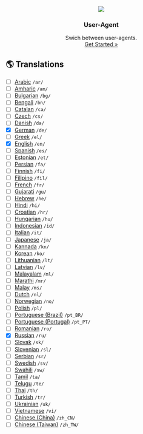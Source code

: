 <p align="center">
    <a href="https://github.com/victor-savinov/user-agent">
        <img src="https://github.com/victor-savinov/icons/blob/master/user-agent/128.png">
    </a>
</p>

<h3 align="center">User-Agent</h3>

<p align="center">
    Swich between user-agents.
    <br>
    <a href="https://chrome.google.com/webstore/detail/custom-user-agent/ncgbkkljbaojkhljombpjejedphfhdjj">Get Started »</a>
</p>

## :earth_americas: Translations
- [ ] [Arabic](https://github.com/victor-savinov/user-agent/tree/master/_locales/ar/messages.json) `/ar/`
- [ ] [Amharic](https://github.com/victor-savinov/user-agent/tree/master/_locales/am/messages.json) `/am/`
- [ ] [Bulgarian](https://github.com/victor-savinov/user-agent/tree/master/_locales/bg/messages.json) `/bg/`
- [ ] [Bengali](https://github.com/victor-savinov/user-agent/tree/master/_locales/bn/messages.json) `/bn/`
- [ ] [Catalan](https://github.com/victor-savinov/user-agent/tree/master/_locales/ca/messages.json) `/ca/`
- [ ] [Czech](https://github.com/victor-savinov/user-agent/tree/master/_locales/cs/messages.json) `/cs/`
- [ ] [Danish](https://github.com/victor-savinov/user-agent/tree/master/_locales/da/messages.json) `/da/`
- [x] [German](https://github.com/victor-savinov/user-agent/tree/master/_locales/de/messages.json) `/de/`
- [ ] [Greek](https://github.com/victor-savinov/user-agent/tree/master/_locales/el/messages.json) `/el/`
- [x] [English](https://github.com/victor-savinov/user-agent/tree/master/_locales/en/messages.json) `/en/`
- [ ] [Spanish](https://github.com/victor-savinov/user-agent/tree/master/_locales/es/messages.json) `/es/`
- [ ] [Estonian](https://github.com/victor-savinov/user-agent/tree/master/_locales/et/messages.json) `/et/`
- [ ] [Persian](https://github.com/victor-savinov/user-agent/tree/master/_locales/fa/messages.json) `/fa/`
- [ ] [Finnish](https://github.com/victor-savinov/user-agent/tree/master/_locales/fi/messages.json) `/fi/`
- [ ] [Filipino](https://github.com/victor-savinov/user-agent/tree/master/_locales/fil/messages.json) `/fil/`
- [ ] [French](https://github.com/victor-savinov/user-agent/tree/master/_locales/fr/messages.json) `/fr/`
- [ ] [Gujarati](https://github.com/victor-savinov/user-agent/tree/master/_locales/gu/messages.json) `/gu/`
- [ ] [Hebrew](https://github.com/victor-savinov/user-agent/tree/master/_locales/he/messages.json) `/he/`
- [ ] [Hindi](https://github.com/victor-savinov/user-agent/tree/master/_locales/hi/messages.json) `/hi/`
- [ ] [Croatian](https://github.com/victor-savinov/user-agent/tree/master/_locales/hr/messages.json) `/hr/`
- [ ] [Hungarian](https://github.com/victor-savinov/user-agent/tree/master/_locales/hu/messages.json) `/hu/`
- [ ] [Indonesian](https://github.com/victor-savinov/user-agent/tree/master/_locales/id/messages.json) `/id/`
- [ ] [Italian](https://github.com/victor-savinov/user-agent/tree/master/_locales/it/messages.json) `/it/`
- [ ] [Japanese](https://github.com/victor-savinov/user-agent/tree/master/_locales/ja/messages.json) `/ja/`
- [ ] [Kannada](https://github.com/victor-savinov/user-agent/tree/master/_locales/kn/messages.json) `/kn/`
- [ ] [Korean](https://github.com/victor-savinov/user-agent/tree/master/_locales/ko/messages.json) `/ko/`
- [ ] [Lithuanian](https://github.com/victor-savinov/user-agent/tree/master/_locales/lt/messages.json) `/lt/`
- [ ] [Latvian](https://github.com/victor-savinov/user-agent/tree/master/_locales/lv/messages.json) `/lv/`
- [ ] [Malayalam](https://github.com/victor-savinov/user-agent/tree/master/_locales/ml/messages.json) `/ml/`
- [ ] [Marathi](https://github.com/victor-savinov/user-agent/tree/master/_locales/mr/messages.json) `/mr/`
- [ ] [Malay](https://github.com/victor-savinov/user-agent/tree/master/_locales/ms/messages.json) `/ms/`
- [ ] [Dutch](https://github.com/victor-savinov/user-agent/tree/master/_locales/nl/messages.json) `/nl/`
- [ ] [Norwegian](https://github.com/victor-savinov/user-agent/tree/master/_locales/no/messages.json) `/no/`
- [ ] [Polish](https://github.com/victor-savinov/user-agent/tree/master/_locales/pl/messages.json) `/pl/`
- [ ] [Portuguese (Brazil)](https://github.com/victor-savinov/user-agent/tree/master/_locales/pt_BR/messages.json) `/pt_BR/`
- [ ] [Portuguese (Portugal)](https://github.com/victor-savinov/user-agent/tree/master/_locales/pt_PT/messages.json) `/pt_PT/`
- [ ] [Romanian](https://github.com/victor-savinov/user-agent/tree/master/_locales/ro/messages.json) `/ro/`
- [x] [Russian](https://github.com/victor-savinov/user-agent/tree/master/_locales/ru/messages.json) `/ru/`
- [ ] [Slovak](https://github.com/victor-savinov/user-agent/tree/master/_locales/sk/messages.json) `/sk/`
- [ ] [Slovenian](https://github.com/victor-savinov/user-agent/tree/master/_locales/sl/messages.json) `/sl/`
- [ ] [Serbian](https://github.com/victor-savinov/user-agent/tree/master/_locales/sr/messages.json) `/sr/`
- [ ] [Swedish](https://github.com/victor-savinov/user-agent/tree/master/_locales/sv/messages.json) `/sv/`
- [ ] [Swahili](https://github.com/victor-savinov/user-agent/tree/master/_locales/sw/messages.json) `/sw/`
- [ ] [Tamil](https://github.com/victor-savinov/user-agent/tree/master/_locales/ta/messages.json) `/ta/`
- [ ] [Telugu](https://github.com/victor-savinov/user-agent/tree/master/_locales/te/messages.json) `/te/`
- [ ] [Thai](https://github.com/victor-savinov/user-agent/tree/master/_locales/th/messages.json) `/th/`
- [ ] [Turkish](https://github.com/victor-savinov/user-agent/tree/master/_locales/tr/messages.json) `/tr/`
- [ ] [Ukrainian](https://github.com/victor-savinov/user-agent/tree/master/_locales/uk/messages.json) `/uk/`
- [ ] [Vietnamese](https://github.com/victor-savinov/user-agent/tree/master/_locales/vi/messages.json) `/vi/`
- [ ] [Chinese (China)](https://github.com/victor-savinov/user-agent/tree/master/_locales/zh_CN/messages.json) `/zh_CN/`
- [ ] [Chinese (Taiwan)](https://github.com/victor-savinov/user-agent/tree/master/_locales/zh_TW/messages.json) `/zh_TW/`
